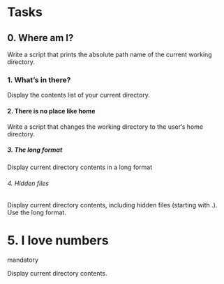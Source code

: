 # Tasks
## 0. Where am I?


Write a script that prints the absolute path name of the current working directory.
### 1. What’s in there?

Display the contents list of your current directory.
#### 2. There is no place like home


Write a script that changes the working directory to the user’s home directory.
##### 3. The long format

Display current directory contents in a long format
###### 4. Hidden files


Display current directory contents, including hidden files (starting with .). Use the long format.
# 5. I love numbers
mandatory

Display current directory contents.

